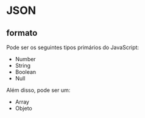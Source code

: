 # JSON 

## formato
Pode ser os seguintes tipos primários do JavaScript:
- Number
- String
- Boolean
- Null

Além disso, pode ser um:
- Array
- Objeto